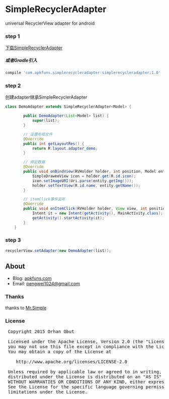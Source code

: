 # SimpleRecyclerAdapter
universal RecyclerView adapter for android

### step 1
<a href='https://github.com/pengwei1024/SimpleRecyclerAdapter/blob/master/simplerecycleradapter/src/main/java/com/apkfuns/simplerecycleradapter/SimpleRecyclerAdapter.java' target='_blank'>下载SimpleRecyclerAdapter</a>
##### 或者Gradle引入
```groovy
compile 'com.apkfuns.simplerecycleradapter:simplerecycleradapter:1.0'
```


### step 2
创建adapter继承SimpleRecyclerAdapter
```java
class DemoAdapter extends SimpleRecyclerAdapter<Model> {

        public DemoAdapter(List<Model> list) {
            super(list);
        }

        // 设置布局文件
        @Override
        public int getLayoutRes() {
            return R.layout.adapter_demo;
        }

        // 绑定数据
        @Override
        public void onBindView(RVHolder holder, int position, Model entity) {
            SimpleDraweeView icon = holder.get(R.id.icon);
            icon.setImageURI(Uri.parse(entity.getImg()));
            holder.setTextView(R.id.name, entity.getName());
        }

        // itemClick事件监听
        @Override
        public void onItemClick(RVHolder holder, View view, int position, WelfareGridItem.ListEntity item) {
            Intent it = new Intent(getActivity(), MainActivity.class);
            getActivity().startActivity(it);
        }
    }
```  

### step 3
```java
recyclerView.setAdapter(new DemoAdapter(list));
```  

## About
 * Blog: [apkfuns.com](http://apkfuns.com?from=github)
 * Email: [pengwei1024@gmail.com](http://mail.qq.com/cgi-bin/qm_share?t=qm_mailme&email=pengwei1024@gmail.com)
 
### Thanks
 thanks to [Mr.Simple](http://blog.csdn.net/bboyfeiyu/article/details/48806125)
 
### License
 <pre>
 Copyright 2015 Orhan Obut
 
 Licensed under the Apache License, Version 2.0 (the "License");
 you may not use this file except in compliance with the License.
 You may obtain a copy of the License at
 
    http://www.apache.org/licenses/LICENSE-2.0
 
 Unless required by applicable law or agreed to in writing, software
 distributed under the License is distributed on an "AS IS" BASIS,
 WITHOUT WARRANTIES OR CONDITIONS OF ANY KIND, either express or implied.
 See the License for the specific language governing permissions and
 limitations under the License.
 </pre>

